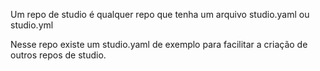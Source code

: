 Um repo de studio é qualquer repo que tenha um arquivo studio.yaml ou studio.yml

Nesse repo existe um studio.yaml de exemplo para facilitar a criação de outros repos de studio.
